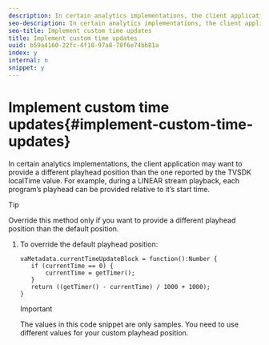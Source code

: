 ```yaml
---
description: In certain analytics implementations, the client application may want to provide a different playhead position than the one reported by the TVSDK localTime value. For example, during a LINEAR stream playback, each program’s playhead can be provided relative to it’s start time.
seo-description: In certain analytics implementations, the client application may want to provide a different playhead position than the one reported by the TVSDK localTime value. For example, during a LINEAR stream playback, each program’s playhead can be provided relative to it’s start time.
seo-title: Implement custom time updates
title: Implement custom time updates
uuid: b59a4160-22fc-4f18-97a8-78f6e74bb81a
index: y
internal: n
snippet: y
---
```


# Implement custom time updates{#implement-custom-time-updates}

In certain analytics implementations, the client application may want to provide a different playhead position than the one reported by the TVSDK localTime value. For example, during a LINEAR stream playback, each program’s playhead can be provided relative to it’s start time.

>[!TIP]
>
>Override this method only if you want to provide a different playhead position than the default position.

1. To override the default playhead position:

   ```
   vaMetadata.currentTimeUpdateBlock = function():Number { 
      if (currentTime == 0) { 
          currentTime = getTimer(); 
      } 
      return ((getTimer() - currentTime) / 1000 + 1000); 
   }
   ```

   >[!IMPORTANT]
   >
   >The values in this code snippet are only samples. You need to use different values for your custom playhead position.

